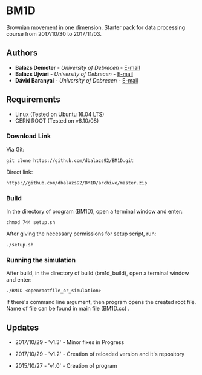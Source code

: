 # BM1D

Brownian movement in one dimension. Starter pack for data processing course from 2017/10/30 to 2017/11/03.

## Authors

* **Balázs Demeter** - *University of Debrecen* - [E-mail](mailto:balazsdemeter92@gmail.com)
* **Balázs Ujvári** - *University of Debrecen* - [E-mail](mailto:balazs.ujvari@science.unideb.hu)
* **Dávid Baranyai** - *University of Debrecen* - [E-mail](mailto:divaldo95@gmail.com)

## Requirements

* Linux (Tested on Ubuntu 16.04 LTS)
* CERN ROOT (Tested on v6.10/08)

### Download Link

Via Git:

```
git clone https://github.com/dbalazs92/BM1D.git
```

Direct link:

```
https://github.com/dbalazs92/BM1D/archive/master.zip
```
### Build

In the directory of program (BM1D), open a terminal window and enter:

```
chmod 744 setup.sh
```
After giving the necessary permissions for setup script, run:

```
./setup.sh
``` 

### Running the simulation

After build, in the directory of build (bm1d_build), open a terminal window and enter:

```
./BM1D <openrootfile_or_simulation> 
```

If there's command line argument, then program opens the created root file. Name of file can be found in main file (BM1D.cc) .

## Updates

* 2017/10/29 - 'v1.3' - Minor fixes in Progress

* 2017/10/29 - 'v1.2' - Creation of reloaded version and it's repository

* 2015/10/27 - 'v1.0' - Creation of program

